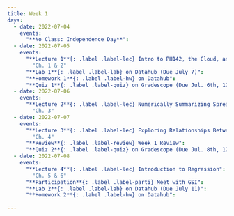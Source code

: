 ```yaml
---
title: Week 1
days:
  - date: 2022-07-04
    events:
      "**No Class: Independence Day**":
  - date: 2022-07-05
    events:
      "**Lecture 1**{: .label .label-lec} Intro to PH142, the Cloud, and PPDAC; Visualizing Distributions for One Variable":
        "Ch. 1 & 2"
      "**Lab 1**{: .label .label-lab} on Datahub (Due July 7)":
      "**Homework 1**{: .label .label-hw} on Datahub":
      "**Quiz 1**{: .label .label-quiz} on Gradescope (Due Jul. 6th, 12:00 PM PST)":
  - date: 2022-07-06
    events:
      "**Lecture 2**{: .label .label-lec} Numerically Summarizing Spread and Central Tendency": 
        "Ch. 3"
  - date: 2022-07-07
    events:
      "**Lecture 3**{: .label .label-lec} Exploring Relationships Between Two Variables":
        "Ch. 4"
      "**Review**{: .label .label-review} Week 1 Review":
      "**Quiz 2**{: .label .label-quiz} on Gradescope (Due Jul. 8th, 12:00 PM PST)":
  - date: 2022-07-08
    events:
      "**Lecture 4**{: .label .label-lec} Introduction to Regression":
        "Ch. 5 & 6"
      "**Participation**{: .label .label-parti} Meet with GSI":
      "**Lab 2**{: .label .label-lab} on Datahub (Due July 11)":
      "**Homework 2**{: .label .label-hw} on Datahub":
 
---
```

